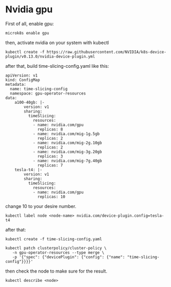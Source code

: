 # Nvidia gpu

First of all, enable gpu:

```
microk8s enable gpu
```

 then, activate nvidia on your system with kubectl

```
kubectl create -f https://raw.githubusercontent.com/NVIDIA/k8s-device-plugin/v0.13.0/nvidia-device-plugin.yml

```

after that, build time-slicing-config.yaml like this:

```
apiVersion: v1
kind: ConfigMap
metadata:
  name: time-slicing-config
  namespace: gpu-operator-resources
data:
    a100-40gb: |-
        version: v1
        sharing:
          timeSlicing:
            resources:
            - name: nvidia.com/gpu
              replicas: 8
            - name: nvidia.com/mig-1g.5gb
              replicas: 2
            - name: nvidia.com/mig-2g.10gb
              replicas: 2
            - name: nvidia.com/mig-3g.20gb
              replicas: 3
            - name: nvidia.com/mig-7g.40gb
              replicas: 7
    tesla-t4: |-
        version: v1
        sharing:
          timeSlicing:
            resources:
            - name: nvidia.com/gpu
              replicas: 10

```
change 10 to your desire number.

```
kubectl label node <node-name> nvidia.com/device-plugin.config=tesla-t4 
```

after that:

```
kubectl create -f time-slicing-config.yaml
```

```
kubectl patch clusterpolicy/cluster-policy \
   -n gpu-operator-resources --type merge \
   -p '{"spec": {"devicePlugin": {"config": {"name": "time-slicing-config"}}}}'
```

then check the node to make sure for the result.

```
kubectl describe <node>
```